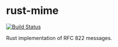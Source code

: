 rust-mime
=========

[![Build Status](https://travis-ci.org/niax/rust-mime.svg?branch=master)](https://travis-ci.org/niax/rust-mime)

Rust implementation of RFC 822 messages.
